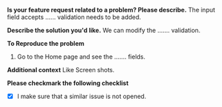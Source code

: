**Is your feature request related to a problem? Please describe.**
The input field accepts ...... validation needs to be added.

**Describe the solution you'd like.**
We can modify the ....... validation.

**To Reproduce the problem**

1. Go to the Home page and see the ....... fields.

**Additional context**
Like Screen shots.

**Please checkmark the following checklist**

- [x] I make sure that a similar issue is not opened.
